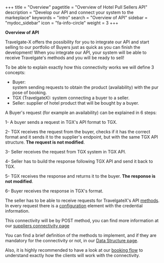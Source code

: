 +++
title = "Overview"
pagetitle = "Overview of Hotel Pull Sellers API"
description = "Develop our API and connect your system to the markeplace"
keywords = "intro"
search = "Overview of API"
sidebar = "mydoc_sidebar"
icon = "fa-info-circle"
weight = 3
+++

**Overview of API**

Travelgate-X offers the possibility for you to integrate our API and start selling to our portfolio of Buyers just as quick as you can finish the development!
When you integrate our API, your system will be able to receive Travelgate's methods and you will be ready to sell!  

To be able to explain exactly how this connectivity works we will define 3 concepts:

- Buyer: system sending requests to obtain the product (availability) with the purpose of booking.
- TGX (TravelgateX): system connecting a buyer to a seller.
- Seller: supplier of hotel product that will be bought by a buyer.

A Buyer's request (for example an availability) can be explained in 6 steps:

1- A buyer sends a request in TGX's API format to TGX.

2- TGX receives the request from the buyer, checks if it has the correct format and it sends it to the supplier's endpoint, but with the same TGX API structure. **The request is not modified**.

3- Seller receives the request from TGX system in TGX API.

4- Seller has to build the response following TGX API and send it back to TGX.

5- TGX receives the response and returns it to the buyer. **The response is not modified**.

6- Buyer receives the response in TGX's format.


The seller has to be able to receive requests for TravelgateX's API [methods](/hotelpullsellers/methods/messages/). In every request there is a [configuration](/hotelpullsellers/how-to-guides/configuration/) element with the credential information.

This connectivity will be by POST method, you can find more information at our [suppliers connectivity page](/hotelpullsellers/how-to-guides/connectivity/)

You can find a brief definition of the methods to implement, and if they are mandatory for the connectivity or not, in our [Data Structure page](/hotelpullsellers/methods/data-structure/).

Also, it is highly recommended to have a look at our [booking flow](/hotelpullsellers/how-to-guides/booking-flow/) to understand exactly how the clients will work with the connectivity.

